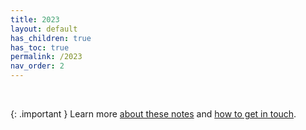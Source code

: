 ```yaml
---
title: 2023
layout: default
has_children: true
has_toc: true
permalink: /2023
nav_order: 2
---
```


<br>

{: .important }
Learn more [about these notes](https://tinalexander.github.io/notes/) and [how to get in touch](https://github.com/tinalexander#about-me). 
